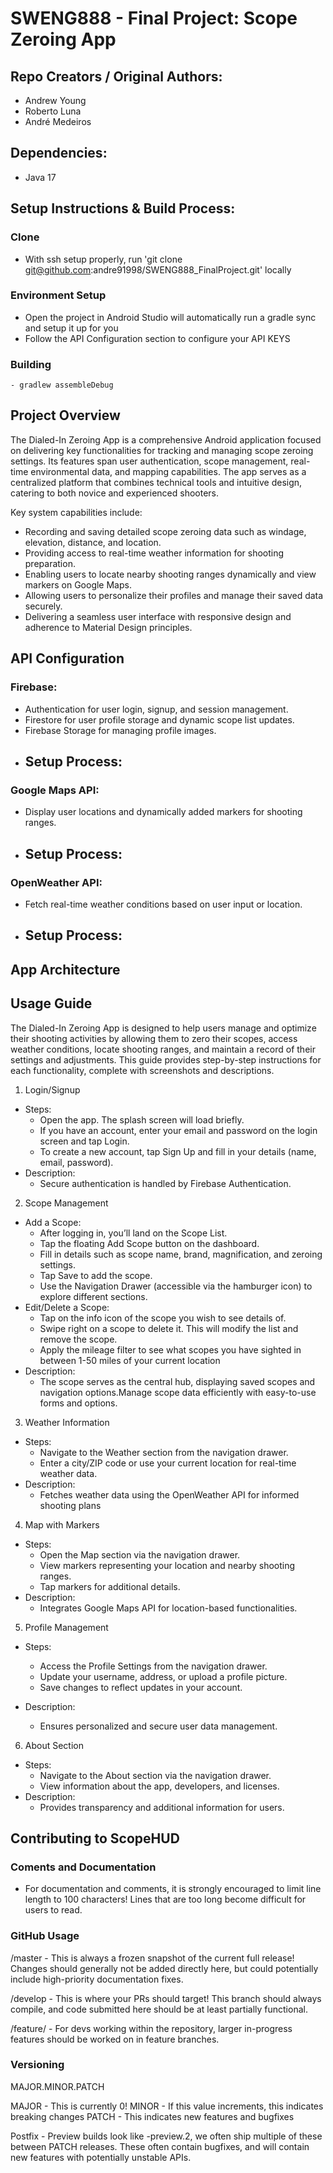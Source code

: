 # SWENG888 - Final Project: Scope Zeroing App

## Repo Creators / Original Authors:

- Andrew Young
- Roberto Luna
- André Medeiros

## Dependencies:

- Java 17

## Setup Instructions & Build Process:

### Clone
- With ssh setup properly, run 'git clone git@github.com:andre91998/SWENG888_FinalProject.git' locally

### Environment Setup
- Open the project in Android Studio will automatically run a gradle sync and setup it up for you
- Follow the API Configuration section to configure your API KEYS

### Building

    - gradlew assembleDebug

## Project Overview

The Dialed-In Zeroing App is a comprehensive Android application focused on delivering key functionalities for tracking and managing scope zeroing settings. Its features span user authentication, scope management, real-time environmental data, and mapping capabilities. The app serves as a centralized platform that combines technical tools and intuitive design, catering to both novice and experienced shooters. 

Key system capabilities include:
- Recording and saving detailed scope zeroing data such as windage, elevation, distance, and location.
- Providing access to real-time weather information for shooting preparation.
- Enabling users to locate nearby shooting ranges dynamically and view markers on Google Maps.
- Allowing users to personalize their profiles and manage their saved data securely.
- Delivering a seamless user interface with responsive design and adherence to Material Design principles.

## API Configuration

### Firebase:
- Authentication for user login, signup, and session management.
- Firestore for user profile storage and dynamic scope list updates.
- Firebase Storage for managing profile images.
- Setup Process:
  - 

### Google Maps API:
- Display user locations and dynamically added markers for shooting ranges.
- Setup Process:
  - 

### OpenWeather API:
- Fetch real-time weather conditions based on user input or location.
- Setup Process:
  - 

## App Architecture

## Usage Guide

The Dialed-In Zeroing App is designed to help users manage and optimize their shooting activities by allowing them to zero their scopes, access weather conditions, locate shooting ranges, and maintain a record of their settings and adjustments. This guide provides step-by-step instructions for each functionality, complete with screenshots and descriptions.

1. Login/Signup
- Steps:
  - Open the app. The splash screen will load briefly.
  - If you have an account, enter your email and password on the login screen and tap Login.
  - To create a new account, tap Sign Up and fill in your details (name, email, password).
- Description:
  - Secure authentication is handled by Firebase Authentication.

2. Scope Management
- Add a Scope:
  - After logging in, you’ll land on the Scope List.
  - Tap the floating Add Scope button on the dashboard.
  - Fill in details such as scope name, brand, magnification, and zeroing settings.
  - Tap Save to add the scope.
  - Use the Navigation Drawer (accessible via the hamburger icon) to explore different sections.
- Edit/Delete a Scope:
  - Tap on the info icon of the scope you wish to see details of.
  - Swipe right on a scope to delete it. This will modify the list and remove the scope.
  - Apply the mileage filter to see what scopes you have sighted in between 1-50 miles of your current location
- Description:
  - The scope serves as the central hub, displaying saved scopes and navigation options.Manage scope data efficiently with easy-to-use forms and options.

3. Weather Information
- Steps:
  - Navigate to the Weather section from the navigation drawer.
  - Enter a city/ZIP code or use your current location for real-time weather data.
- Description:
  - Fetches weather data using the OpenWeather API for informed shooting plans

4. Map with Markers
- Steps:
  - Open the Map section via the navigation drawer.
  - View markers representing your location and nearby shooting ranges.
  - Tap markers for additional details.
- Description:
  - Integrates Google Maps API for location-based functionalities.

5. Profile Management
- Steps:
  - Access the Profile Settings from the navigation drawer.
  - Update your username, address, or upload a profile picture.
  - Save changes to reflect updates in your account.

- Description:
  - Ensures personalized and secure user data management.

6. About Section
- Steps:
  - Navigate to the About section via the navigation drawer.
  - View information about the app, developers, and licenses.
- Description:
  - Provides transparency and additional information for users.



## Contributing to ScopeHUD

### Coments and Documentation
- For documentation and comments, it is strongly encouraged to limit line length to 100 characters! Lines that are too long become difficult for users to read.

### GitHub Usage
/master - This is always a frozen snapshot of the current full release! Changes should generally not be added directly here, but could potentially include high-priority documentation fixes.

/develop - This is where your PRs should target! This branch should always compile, and code submitted here should be at least partially functional.

/feature/ - For devs working within the repository, larger in-progress features should be worked on in feature branches.


### Versioning

MAJOR.MINOR.PATCH

MAJOR - This is currently 0! MINOR - If this value increments, this indicates breaking changes PATCH - This indicates new features and bugfixes

Postfix - Preview builds look like -preview.2, we often ship multiple of these between PATCH releases. These often contain bugfixes, and will contain new features with potentially unstable APIs.